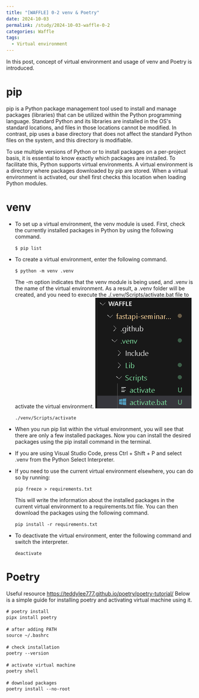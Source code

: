 ```yaml
---
title: "[WAFFLE] 0-2 venv & Poetry"
date: 2024-10-03
permalink: /study/2024-10-03-waffle-0-2
categories: Waffle
tags:
  - Virtual environment
---
```


In this post, concept of virtual environment and usage of venv and Poetry is introduced. 

# pip
pip is a Python package management tool used to install and manage packages (libraries) that can be utilized within the Python programming language. Standard Python and its libraries are installed in the OS's standard locations, and files in those locations cannot be modified. In contrast, pip uses a base directory that does not affect the standard Python files on the system, and this directory is modifiable.

To use multiple versions of Python or to install packages on a per-project basis, it is essential to know exactly which packages are installed. To facilitate this, Python supports virtual environments. A virtual environment is a directory where packages downloaded by pip are stored. When a virtual environment is activated, our shell first checks this location when loading Python modules. 

# venv
- To set up a virtual environment, the venv module is used. First, check the currently installed packages in Python by using the following command.
  ```console
  $ pip list
  ```
- To create a virtual environment, enter the following command.
  ```console
  $ python -m venv .venv
  ```
  The -m option indicates that the venv module is being used, and .venv is the name of the virtual environment. As a result, a .venv folder will be created, and you need to execute the ./.venv/Scripts/activate.bat file to activate the virtual environment.
  ![venv](../..\images\2024-10-03-waffle-0-2\venv.png)
  
  ```console
  ./venv/Scripts/activate
  ```
- When you run pip list within the virtual environment, you will see that there are only a few installed packages. Now you can install the desired packages using the pip install command in the terminal.
- If you are using Visual Studio Code, press Ctrl + Shift + P and select .venv from the Python Select Interpreter.
- If you need to use the current virtual environment elsewhere, you can do so by running:
  ```console
  pip freeze > requirements.txt
  ```
  This will write the information about the installed packages in the current virtual environment to a requirements.txt file. You can then download the packages using the following command.
  ```console
  pip install -r requirements.txt
  ```
- To deactivate the virtual environment, enter the following command and switch the interpreter.
  ```console
  deactivate
  ```

# Poetry
Useful resource
https://teddylee777.github.io/poetry/poetry-tutorial/
Below is a simple guide for installing poetry and activating virtual machine using it. 


```console
# poetry install
pipx install poetry

# after adding PATH
source ~/.bashrc

# check installation
poetry --version

# activate virtual machine
poetry shell

# download packages
poetry install --no-root
```